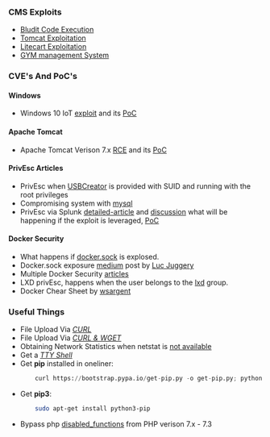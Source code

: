 ### CMS Exploits
- [Bludit Code Execution](https://github.com/bludit/bludit/issues/1081)
- [Tomcat Exploitation](https://www.hackingarticles.in/multiple-ways-to-exploit-tomcat-manager/)
- [Litecart Exploitation](https://www.exploit-db.com/exploits/45267)
- [GYM management System](https://www.exploit-db.com/exploits/48506)


### CVE's And PoC's

#### Windows
- Windows 10 IoT [exploit](https://www.zdnet.com/article/new-exploit-lets-attackers-take-control-of-windows-iot-core-devices/) and its [PoC](https://github.com/SafeBreach-Labs/SirepRAT)

#### Apache Tomcat
- Apache Tomcat Verison 7.x [RCE](https://www.redtimmy.com/apache-tomcat-rce-by-deserialization-cve-2020-9484-write-up-and-exploit/) and its [PoC](https://github.com/masahiro331/CVE-2020-9484)

#### PrivEsc Articles
- PrivEsc when [USBCreator](https://unit42.paloaltonetworks.com/usbcreator-d-bus-privilege-escalation-in-ubuntu-desktop/) is provided with SUID and running with the root privileges
- Compromising system with [mysql](https://recipeforroot.com/mysql-to-system-root/)
- PrivEsc via Splunk [detailed-article](https://medium.com/@airman604/splunk-universal-forwarder-hijacking-5899c3e0e6b2) and [discussion](https://www.securityfocus.com/bid/101664/discuss) what will be happening if the exploit is leveraged, [PoC](https://github.com/cnotin/SplunkWhisperer2)

#### Docker Security
- What happens if [docker.sock](https://dejandayoff.com/the-danger-of-exposing-docker.sock/) is explosed.
- Docker.sock exposure [medium](https://medium.com/better-programming/about-var-run-docker-sock-3bfd276e12fd) post by [Luc Juggery](https://medium.com/@lucjuggery)
- Multiple Docker Security [articles](https://securityboulevard.com/2019/02/abusing-docker-api-socket/)
- LXD privEsc, happens when the user belongs to the [lxd](https://www.hackingarticles.in/lxd-privilege-escalation/) group.
- Docker Chear Sheet by [wsargent](https://github.com/wsargent/docker-cheat-sheet/blob/master/README.md)

### Useful Things
- File Upload Via *[CURL](https://medium.com/@petehouston/upload-files-with-curl-93064dcccc76)*<br />
- File Upload Via *[CURL & WGET](https://www.ostechnix.com/easy-fast-way-share-files-internet-command-line/)*<br />
- Obtaining Network Statistics when netstat is [not available](https://staaldraad.github.io/2017/12/20/netstat-without-netstat/)<br />
- Get a *[TTY Shell](https://netsec.ws/?p=337)* <br />
- Get <b>pip</b> installed in oneliner:
	```python
		curl https://bootstrap.pypa.io/get-pip.py -o get-pip.py; python get-pip.py
	```
- Get **pip3**:
	```bash
		sudo apt-get install python3-pip
	```
- Bypass php [disabled_functions](https://packetstormsecurity.com/files/154728/PHP-7.3-disable_functions-Bypass.html) from PHP verison 7.x - 7.3
